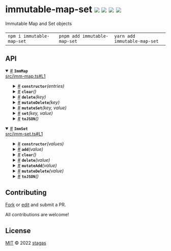 <h1>
immutable-map-set <a href="https://npmjs.org/package/immutable-map-set"><img src="https://img.shields.io/badge/npm-v1.0.0-F00.svg?colorA=000"/></a> <a href="src"><img src="https://img.shields.io/badge/loc-58-FFF.svg?colorA=000"/></a> <a href="https://cdn.jsdelivr.net/npm/immutable-map-set@1.0.0/dist/immutable-map-set.min.js"><img src="https://img.shields.io/badge/brotli-260b-333.svg?colorA=000"/></a> <a href="LICENSE"><img src="https://img.shields.io/badge/license-MIT-F0B.svg?colorA=000"/></a>
</h1>

<p></p>

Immutable Map and Set objects

<h4>
<table><tr><td title="Triple click to select and copy paste">
<code>npm i immutable-map-set </code>
</td><td title="Triple click to select and copy paste">
<code>pnpm add immutable-map-set </code>
</td><td title="Triple click to select and copy paste">
<code>yarn add immutable-map-set</code>
</td></tr></table>
</h4>

## API

<p>  <details id="ImmMap$1" title="Class" open><summary><span><a href="#ImmMap$1">#</a></span>  <code><strong>ImmMap</strong></code>    </summary>  <a href="src/imm-map.ts#L1">src/imm-map.ts#L1</a>  <ul>        <p>  <details id="constructor$2" title="Constructor" ><summary><span><a href="#constructor$2">#</a></span>  <code><strong>constructor</strong></code><em>(entries)</em>    </summary>  <a href="src/imm-map.ts#L2">src/imm-map.ts#L2</a>  <ul>    <p>  <details id="new ImmMap$3" title="ConstructorSignature" ><summary><span><a href="#new ImmMap$3">#</a></span>  <code><strong>new ImmMap</strong></code><em>()</em>    </summary>    <ul><p><a href="#ImmMap$1">ImmMap</a>&lt;<a href="#K$4">K</a>, <a href="#V$5">V</a>&gt;</p>      <p>  <details id="entries$6" title="Parameter" ><summary><span><a href="#entries$6">#</a></span>  <code><strong>entries</strong></code>    </summary>    <ul><p><code>null</code> | <a href="#ImmMap$1">ImmMap</a>&lt;<a href="#K$4">K</a>, <a href="#V$5">V</a>&gt; | readonly     readonly     [  <a href="#K$4">K</a>, <a href="#V$5">V</a>  ]  [] | <span>Map</span>&lt;<a href="#K$4">K</a>, <a href="#V$5">V</a>&gt;</p>        </ul></details></p>  </ul></details></p>    </ul></details><details id="clear$23" title="Method" ><summary><span><a href="#clear$23">#</a></span>  <code><strong>clear</strong></code><em>()</em>    </summary>  <a href="src/imm-map.ts#L27">src/imm-map.ts#L27</a>  <ul>    <p>      <p><strong>clear</strong><em>()</em>  &nbsp;=&gt;  <ul><a href="#ImmMap$1">ImmMap</a>&lt;<a href="#K$4">K</a>, <a href="#V$5">V</a>&gt;</ul></p></p>    </ul></details><details id="delete$17" title="Method" ><summary><span><a href="#delete$17">#</a></span>  <code><strong>delete</strong></code><em>(key)</em>    </summary>  <a href="src/imm-map.ts#L19">src/imm-map.ts#L19</a>  <ul>    <p>    <details id="key$19" title="Parameter" ><summary><span><a href="#key$19">#</a></span>  <code><strong>key</strong></code>    </summary>    <ul><p><a href="#K$4">K</a></p>        </ul></details>  <p><strong>delete</strong><em>(key)</em>  &nbsp;=&gt;  <ul><a href="#ImmMap$1">ImmMap</a>&lt;<a href="#K$4">K</a>, <a href="#V$5">V</a>&gt;</ul></p></p>    </ul></details><details id="mutateDelete$20" title="Method" ><summary><span><a href="#mutateDelete$20">#</a></span>  <code><strong>mutateDelete</strong></code><em>(key)</em>    </summary>  <a href="src/imm-map.ts#L24">src/imm-map.ts#L24</a>  <ul>    <p>    <details id="key$22" title="Parameter" ><summary><span><a href="#key$22">#</a></span>  <code><strong>key</strong></code>    </summary>    <ul><p><a href="#K$4">K</a></p>        </ul></details>  <p><strong>mutateDelete</strong><em>(key)</em>  &nbsp;=&gt;  <ul>boolean</ul></p></p>    </ul></details><details id="mutateSet$13" title="Method" ><summary><span><a href="#mutateSet$13">#</a></span>  <code><strong>mutateSet</strong></code><em>(key, value)</em>    </summary>  <a href="src/imm-map.ts#L15">src/imm-map.ts#L15</a>  <ul>    <p>    <details id="key$15" title="Parameter" ><summary><span><a href="#key$15">#</a></span>  <code><strong>key</strong></code>    </summary>    <ul><p><a href="#K$4">K</a></p>        </ul></details><details id="value$16" title="Parameter" ><summary><span><a href="#value$16">#</a></span>  <code><strong>value</strong></code>    </summary>    <ul><p><a href="#V$5">V</a></p>        </ul></details>  <p><strong>mutateSet</strong><em>(key, value)</em>  &nbsp;=&gt;  <ul><a href="#ImmMap$1">ImmMap</a>&lt;<a href="#K$4">K</a>, <a href="#V$5">V</a>&gt;</ul></p></p>    </ul></details><details id="set$9" title="Method" ><summary><span><a href="#set$9">#</a></span>  <code><strong>set</strong></code><em>(key, value)</em>    </summary>  <a href="src/imm-map.ts#L12">src/imm-map.ts#L12</a>  <ul>    <p>    <details id="key$11" title="Parameter" ><summary><span><a href="#key$11">#</a></span>  <code><strong>key</strong></code>    </summary>    <ul><p><a href="#K$4">K</a></p>        </ul></details><details id="value$12" title="Parameter" ><summary><span><a href="#value$12">#</a></span>  <code><strong>value</strong></code>    </summary>    <ul><p><a href="#V$5">V</a></p>        </ul></details>  <p><strong>set</strong><em>(key, value)</em>  &nbsp;=&gt;  <ul><a href="#ImmMap$1">ImmMap</a>&lt;<a href="#K$4">K</a>, <a href="#V$5">V</a>&gt;</ul></p></p>    </ul></details><details id="toJSON$7" title="Method" ><summary><span><a href="#toJSON$7">#</a></span>  <code><strong>toJSON</strong></code><em>()</em>    </summary>  <a href="src/imm-map.ts#L8">src/imm-map.ts#L8</a>  <ul>    <p>      <p><strong>toJSON</strong><em>()</em>  &nbsp;=&gt;  <ul>[  <a href="#K$4">K</a>, <a href="#V$5">V</a>  ]  []</ul></p></p>    </ul></details></p></ul></details><details id="ImmSet$27" title="Class" open><summary><span><a href="#ImmSet$27">#</a></span>  <code><strong>ImmSet</strong></code>    </summary>  <a href="src/imm-set.ts#L1">src/imm-set.ts#L1</a>  <ul>        <p>  <details id="constructor$28" title="Constructor" ><summary><span><a href="#constructor$28">#</a></span>  <code><strong>constructor</strong></code><em>(values)</em>    </summary>  <a href="src/imm-set.ts#L2">src/imm-set.ts#L2</a>  <ul>    <p>  <details id="new ImmSet$29" title="ConstructorSignature" ><summary><span><a href="#new ImmSet$29">#</a></span>  <code><strong>new ImmSet</strong></code><em>()</em>    </summary>    <ul><p><a href="#ImmSet$27">ImmSet</a>&lt;<a href="#T$30">T</a>&gt;</p>      <p>  <details id="values$31" title="Parameter" ><summary><span><a href="#values$31">#</a></span>  <code><strong>values</strong></code>    </summary>    <ul><p><code>null</code> | <a href="#ImmSet$27">ImmSet</a>&lt;<a href="#T$30">T</a>&gt; | readonly     <a href="#T$30">T</a>  [] | <span>Set</span>&lt;<a href="#T$30">T</a>&gt;</p>        </ul></details></p>  </ul></details></p>    </ul></details><details id="add$34" title="Method" ><summary><span><a href="#add$34">#</a></span>  <code><strong>add</strong></code><em>(value)</em>    </summary>  <a href="src/imm-set.ts#L12">src/imm-set.ts#L12</a>  <ul>    <p>    <details id="value$36" title="Parameter" ><summary><span><a href="#value$36">#</a></span>  <code><strong>value</strong></code>    </summary>    <ul><p><a href="#T$30">T</a></p>        </ul></details>  <p><strong>add</strong><em>(value)</em>  &nbsp;=&gt;  <ul><a href="#ImmSet$27">ImmSet</a>&lt;<a href="#T$30">T</a>&gt;</ul></p></p>    </ul></details><details id="clear$46" title="Method" ><summary><span><a href="#clear$46">#</a></span>  <code><strong>clear</strong></code><em>()</em>    </summary>  <a href="src/imm-set.ts#L27">src/imm-set.ts#L27</a>  <ul>    <p>      <p><strong>clear</strong><em>()</em>  &nbsp;=&gt;  <ul><a href="#ImmSet$27">ImmSet</a>&lt;<a href="#T$30">T</a>&gt;</ul></p></p>    </ul></details><details id="delete$40" title="Method" ><summary><span><a href="#delete$40">#</a></span>  <code><strong>delete</strong></code><em>(value)</em>    </summary>  <a href="src/imm-set.ts#L19">src/imm-set.ts#L19</a>  <ul>    <p>    <details id="value$42" title="Parameter" ><summary><span><a href="#value$42">#</a></span>  <code><strong>value</strong></code>    </summary>    <ul><p><a href="#T$30">T</a></p>        </ul></details>  <p><strong>delete</strong><em>(value)</em>  &nbsp;=&gt;  <ul><a href="#ImmSet$27">ImmSet</a>&lt;<a href="#T$30">T</a>&gt;</ul></p></p>    </ul></details><details id="mutateAdd$37" title="Method" ><summary><span><a href="#mutateAdd$37">#</a></span>  <code><strong>mutateAdd</strong></code><em>(value)</em>    </summary>  <a href="src/imm-set.ts#L15">src/imm-set.ts#L15</a>  <ul>    <p>    <details id="value$39" title="Parameter" ><summary><span><a href="#value$39">#</a></span>  <code><strong>value</strong></code>    </summary>    <ul><p><a href="#T$30">T</a></p>        </ul></details>  <p><strong>mutateAdd</strong><em>(value)</em>  &nbsp;=&gt;  <ul><a href="#ImmSet$27">ImmSet</a>&lt;<a href="#T$30">T</a>&gt;</ul></p></p>    </ul></details><details id="mutateDelete$43" title="Method" ><summary><span><a href="#mutateDelete$43">#</a></span>  <code><strong>mutateDelete</strong></code><em>(value)</em>    </summary>  <a href="src/imm-set.ts#L24">src/imm-set.ts#L24</a>  <ul>    <p>    <details id="value$45" title="Parameter" ><summary><span><a href="#value$45">#</a></span>  <code><strong>value</strong></code>    </summary>    <ul><p><a href="#T$30">T</a></p>        </ul></details>  <p><strong>mutateDelete</strong><em>(value)</em>  &nbsp;=&gt;  <ul>boolean</ul></p></p>    </ul></details><details id="toJSON$32" title="Method" ><summary><span><a href="#toJSON$32">#</a></span>  <code><strong>toJSON</strong></code><em>()</em>    </summary>  <a href="src/imm-set.ts#L8">src/imm-set.ts#L8</a>  <ul>    <p>      <p><strong>toJSON</strong><em>()</em>  &nbsp;=&gt;  <ul><a href="#T$30">T</a>  []</ul></p></p>    </ul></details></p></ul></details></p>

## Contributing

[Fork](https://github.com/stagas/immutable-map-set/fork) or [edit](https://github.dev/stagas/immutable-map-set) and submit a PR.

All contributions are welcome!

## License

<a href="LICENSE">MIT</a> &copy; 2022 [stagas](https://github.com/stagas)
